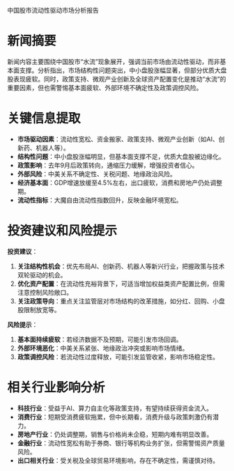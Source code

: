 中国股市流动性驱动市场分析报告

# 新闻摘要  
新闻内容主要围绕中国股市“水流”现象展开，强调当前市场由流动性驱动，而非基本面支撑。分析指出，市场结构性问题突出，中小盘股涨幅显著，但部分优质大盘股表现疲软。同时，政策支持、微观产业创新及全球资产配置变化是推动“水流”的重要因素，但也需警惕基本面疲软、外部环境不确定性及政策调控风险。

# 关键信息提取  
- **市场驱动因素**：流动性宽松、资金搬家、政策支持、微观产业创新（如AI、创新药、机器人等）。  
- **结构性问题**：中小盘股涨幅明显，但基本面支撑不足，优质大盘股被边缘化。  
- **政策影响**：去年9月后政策转向，通缩压力缓解，增强投资者信心。  
- **外部风险**：中美关系不确定性、关税问题、地缘政治风险。  
- **经济基本面**：GDP增速放缓至4.5%左右，出口疲软，消费和房地产仍处调整期。  
- **流动性指标**：大魔自由流动性指数回升，反映金融环境宽松。  

# 投资建议和风险提示  
**投资建议**：  
1. **关注结构性机会**：优先布局AI、创新药、机器人等新兴行业，把握政策与技术双轮驱动的机会。  
2. **优化资产配置**：在流动性充裕背景下，可适当增加权益类资产配置比例，但需注意控制风险敞口。  
3. **关注政策导向**：重点关注监管层对市场结构的改革措施，如分红、回购、小盘股限制放宽等。  

**风险提示**：  
1. **基本面持续疲软**：若经济数据不及预期，可能引发市场回调。  
2. **外部环境恶化**：中美关系紧张、地缘政治冲突或影响市场情绪。  
3. **政策调控风险**：若流动性过度释放，可能引发监管收紧，影响市场稳定性。  

# 相关行业影响分析  
- **科技行业**：受益于AI、算力自主化等政策支持，有望持续获得资金流入。  
- **消费行业**：短期受消费疲软拖累，但中长期看，消费升级与政策刺激仍有潜力。  
- **房地产行业**：仍处调整期，销售与价格尚未企稳，短期内难有明显改善。  
- **金融行业**：流动性宽松有助于券商、银行等机构业务扩张，但需警惕资产质量风险。  
- **出口相关行业**：受关税及全球贸易环境影响，存在不确定性，需谨慎对待。